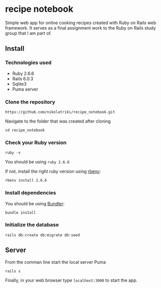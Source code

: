 # recipe notebook

Simple web app for online cooking recipes created with Ruby on Rails web framework.
It serves as a final assignment work to the Ruby on Rails study group that I am part of.

## Install

### Technologies used
* Ruby 2.6.6
* Rails 6.0.3
* Sqlite3
* Puma server


### Clone the repository
```shell
https://github.com/nikolatriki/recipe_notebook.git
```
Navigate to the folder that was created after cloning
```shell
cd recipe_notebook
```
### Check your Ruby version

```shell
ruby -v
```

You should be using `ruby 2.6.6`

If not, install the right ruby version using [rbenv](https://github.com/rbenv/rbenv):

```shell
rbenv install 2.6.6
```

### Install dependencies

You should be using [Bundler](https://github.com/bundler/bundler):
```shell
bundle install
```

### Initialize the database
 ```shell
rails db:create db:migrate db:seed
```

## Server
From the comman line start the local server Puma

```shell
rails s
```

Finally, in your web browser type `localhost:3000` to start the app.
